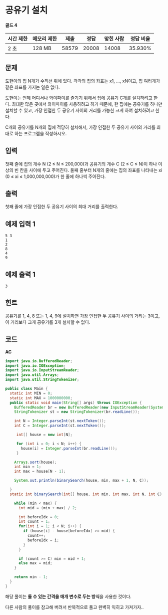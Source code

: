 # 공유기 설치 

**골드 4**

|시간 제한	|메모리 제한	|제출	|정답|	맞힌 사람	|정답 비율|
|---|---|---|---|---|---|
|2 초	|128 MB	|58579|	20008	|14008|	35.930%|

## 문제 

도현이의 집 N개가 수직선 위에 있다. 각각의 집의 좌표는 x1, ..., xN이고, 집 여러개가 같은 좌표를 가지는 일은 없다.

도현이는 언제 어디서나 와이파이를 즐기기 위해서 집에 공유기 C개를 설치하려고 한다. 최대한 많은 곳에서 와이파이를 사용하려고 하기 때문에, 한 집에는 공유기를 하나만 설치할 수 있고, 가장 인접한 두 공유기 사이의 거리를 가능한 크게 하여 설치하려고 한다.

C개의 공유기를 N개의 집에 적당히 설치해서, 가장 인접한 두 공유기 사이의 거리를 최대로 하는 프로그램을 작성하시오.

## 입력 

첫째 줄에 집의 개수 N (2 ≤ N ≤ 200,000)과 공유기의 개수 C (2 ≤ C ≤ N)이 하나 이상의 빈 칸을 사이에 두고 주어진다. 둘째 줄부터 N개의 줄에는 집의 좌표를 나타내는 xi (0 ≤ xi ≤ 1,000,000,000)가 한 줄에 하나씩 주어진다.

## 출력 

첫째 줄에 가장 인접한 두 공유기 사이의 최대 거리를 출력한다.

## 예제 입력 1

```
5 3
1
2
8
4
9
```

## 예제 출력 1

```
3
```

## 힌트

공유기를 1, 4, 8 또는 1, 4, 9에 설치하면 가장 인접한 두 공유기 사이의 거리는 3이고, 이 거리보다 크게 공유기를 3개 설치할 수 없다.

## 코드

**AC**

```java
import java.io.BufferedReader;
import java.io.IOException;
import java.io.InputStreamReader;
import java.util.Arrays;
import java.util.StringTokenizer;

public class Main {
  static int MIN = 0;
  static int MAX = 1000000000;
  public static void main(String[] args) throws IOException {
    BufferedReader br = new BufferedReader(new InputStreamReader(System.in));
    StringTokenizer st = new StringTokenizer(br.readLine());

    int N = Integer.parseInt(st.nextToken());
    int C = Integer.parseInt(st.nextToken());

     int[] house = new int[N];

     for (int i = 0; i < N; i++) {
       house[i] = Integer.parseInt(br.readLine());
     }

    Arrays.sort(house);
    int min = 1;
    int max = house[N - 1];

    System.out.println(binarySearch(house, min, max + 1, N, C));

  }
  static int binarySearch(int[] house, int min, int max, int N, int C) {

    while (min < max) {
      int mid = (min + max) / 2;

      int beforeIdx = 0;
      int count = 1;
      for(int i = 1; i < N; i++) {
        if (house[i] - house[beforeIdx] >= mid) {
          count++;
          beforeIdx = i;
        }
      }

      if (count >= C) min = mid + 1;
      else max = mid;
    }

    return min - 1;
  }
}
```

해당 풀이는 **둘 수 있는 간격을 매개 변수로 두는 방식**을 사용한 것이다. 

다른 사람의 풀이를 참고해 버려서 반복적으로 풀고 완벽히 익히고 가져가자..